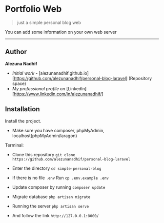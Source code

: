 # Portfolio Web

> just a simple personal blog web

You can add some information on your own web server

---
## Author

**Alezuna Nadhif** 
* *Initial work* - [alezunanadhif.github.io][https://github.com/alezunanadhif/personal-blog-laravel] (Repository space)
* *My professional profile on* [LinkedIn][https://www.linkedin.com/in/alezunanadhif/]

## Installation

Install the project.

- Make sure you have composer, phpMyAdmin, localhost(phpMyAdmin/laragon)

Terminal:

- Clone this repository `git clone https://github.com/alezunanadhif/personal-blog-laravel`

- Enter the directory `cd simple-personal-blog`

- If there is no file `.env` Run `cp .env.example .env`

- Update composer by running `composer update`

- Migrate database `php artisan migrate`

- Running the server `php artisan serve`

- And follow the link `http://127.0.0.1:8000/`